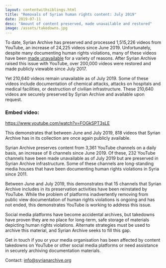 ```yaml
---
layout: contentwithsiblings.html
title: "Removals of Syrian human rights content: July 2019"
date: 2019-07-11
desc: "Amount of content preserved, made unavailable and restored"
image: /assets/takedowns.jpg
---
```


To date, Syrian Archive has preserved and processed 1,515,226 videos from YouTube, an increase of 24,225 videos since June 2019. Unfortunately, despite many documenting human rights violations, many of these videos have been [made unavailable](https://syrianarchive.org/en/tech-advocacy) for a variety of reasons. After Syrian Archive raised this issue with YouTube, over 200,000 videos were restored and made publicly viewable since July 2017.

Yet 210,640 videos remain unavailable as of July 2019. Some of these videos include documentation of chemical attacks, attacks on hospitals and medical facilities, or destruction of civilian infrastructure. These 210,640 videos are securely preserved by Syrian Archive and available upon request.

### Embed video: 
https://www.youtube.com/watch?v=FOGkSPT3sLE

This demonstrates that between June and July 2019, 818 videos that Syrian Archive has in its collection are once again publicly available.

Syrian Archive preserves content from 3,361 YouTube channels on a daily basis, an increase of 8 channels since June 2019. Of these, 232 YouTube channels have been made unavailable as of July 2019 but are preserved in Syrian Archive infrastructure. Some of these channels are long-standing media houses that have been documenting human rights violations in Syria since 2011.

Between June and July 2019, this demonstrates that 15 channels that Syrian Archive includes in its preservation activities have been reinstated by YouTube. While the problem of platforms inadvertently removing from public view documentation of human rights violations is ongoing and has not ended, this demonstrates YouTube is working to address this issue.

Social media platforms have become accidental archives, but takedowns have proven they are no place for long-term, safe storage of materials depicting human rights violations. Alternate strategies must be used to archive this material, and Syrian Archive seeks to fill this gap.

Get in touch if you or your media organisation has been affected by content takedowns on YouTube or other social media platforms or need assistance in securely archiving documentation materials.

Contact: info@syrianarchive.org
